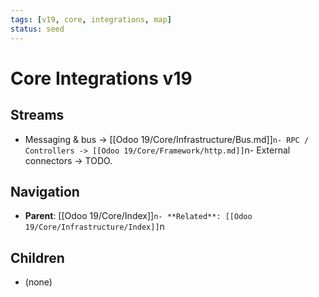 ```yaml
---
tags: [v19, core, integrations, map]
status: seed
---
```

# Core Integrations v19

## Streams
- Messaging & bus -> [[Odoo 19/Core/Infrastructure/Bus.md]]`n- RPC / Controllers -> [[Odoo 19/Core/Framework/http.md]]`n- External connectors -> TODO.

## Navigation
- **Parent**: [[Odoo 19/Core/Index]]`n- **Related**: [[Odoo 19/Core/Infrastructure/Index]]`n


## Children
- (none)
